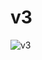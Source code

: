 # v3
![v3](https://user-images.githubusercontent.com/73601258/207944486-b2740af0-f3e0-45f3-9d93-a6d499ec5744.png)
